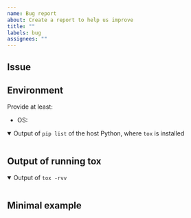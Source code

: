 ```yaml
---
name: Bug report
about: Create a report to help us improve
title: ""
labels: bug
assignees: ""
---
```


## Issue

<!-- Describe what's the expected behaviour and what you're observing. -->

## Environment

Provide at least:

- OS:

<details open>
<summary>Output of <code>pip list</code> of the host Python, where <code>tox</code> is installed</summary>

```console

```

</details>

## Output of running tox

<details open>
<summary>Output of <code>tox -rvv</code></summary>

```console

```

</details>

## Minimal example

<!--  If possible, provide a minimal reproducer for the issue. -->

```console

```
